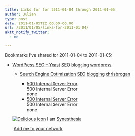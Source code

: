```yaml
---
title: Links for for 2011-01-04 through 2011-01-05
author: Julian
type: post
date: 2011-01-05T22:00:00+00:00
url: /2011/01/05/links-for-2011-01-04/
aktt_notify_twitter:
  - no

---
```

Bookmarks I&#8217;ve shared for 2011-01-04 to 2011-01-05:

  * [WordPress SEO &#8211; Yoast][1] 
    [SEO][2] [blogging][3] [wordpress][4] </li> 
    
      * [Search Engine Optimization][5] 
        [SEO][2] [blogging][3] [chrisbrogan][6] </li> 
        
          * [500 Internal Server Error][7]  
            500 Internal Server Error  
            none
          * [500 Internal Server Error][7]  
            500 Internal Server Error  
            none</ul> 
        
        <p class="deliciouslink">
          <a href="http://del.icio.us/synesthesia" title="See all my bookmarks on del.icio.us"><img src="https://www.synesthesia.co.uk/images/deliciousicon.jpg" alt="Delicious icon" /></a>&nbsp;I am <a href="http://del.icio.us/synesthesia" title="See all my bookmarks on del.icio.us">Synesthesia</a>
        </p>
        
        <p class="deliciouslink">
          <a href="http://del.icio.us/network?add=synesthesia" title="Add me to your del.icio.us network"><img src="https://www.synesthesia.co.uk/images/add.gif" alt="" /></a>&nbsp;<a href="http://del.icio.us/network?add=synesthesia" title="Add me to your del.icio.us network">Add me to your network</a>
        </p>

 [1]: http://yoast.com/articles/wordpress-seo
 [2]: http://www.delicious.com/synesthesia/SEO
 [3]: http://www.delicious.com/synesthesia/blogging
 [4]: http://www.delicious.com/synesthesia/wordpress
 [5]: http://www.chrisbrogan.com/search-engine-optimization
 [6]: http://www.delicious.com/synesthesia/chrisbrogan
 [7]: http://feeds.delicious.com/v2/rss/synesthesia